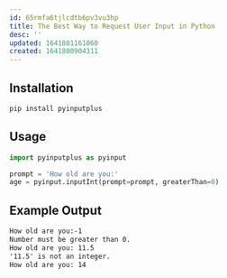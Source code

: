 ```yaml
---
id: 65rmfa6tjlcdtb6pv3vu3hp
title: The Best Way to Request User Input in Python
desc: ''
updated: 1641801161060
created: 1641800904311
---
```



## Installation

```bash
pip install pyinputplus
```

## Usage

```python
import pyinputplus as pyinput

prompt = 'How old are you:'
age = pyinput.inputInt(prompt=prompt, greaterThan=0)
```

## Example Output

```markdown
How old are you:-1
Number must be greater than 0.
How old are you: 11.5
'11.5' is not an integer.
How old are you: 14
```

